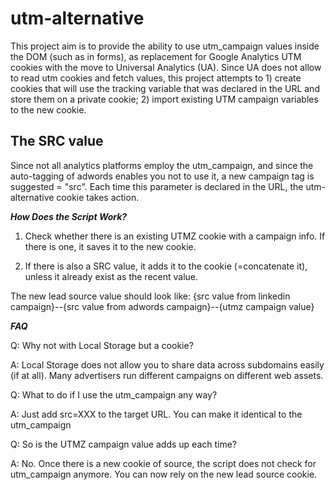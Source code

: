 utm-alternative
===============

This project aim is to provide the ability to use utm_campaign values inside the DOM (such as in forms), as replacement for Google Analytics UTM cookies with the move to Universal Analytics (UA). Since UA does not allow to read utm cookies and fetch values, this project attempts to 1) create cookies that will use the tracking variable that was declared in the URL and store them on a private cookie; 2) import existing UTM campaign variables to the new cookie.

The SRC value
-------------
Since not all analytics platforms employ the utm_campaign, and since the auto-tagging of adwords enables you not to use it, a new campaign tag is suggested = "src". Each time this parameter is declared in the URL, the utm-alternative cookie takes action.

***How Does the Script Work?***

1) Check whether there is an existing UTMZ cookie with a campaign info. If there is one, it saves it to the new cookie. 

2) If there is also a SRC value, it adds it to the cookie (=concatenate it), unless it already exist as the recent value.

The new lead source value should look like: 
{src value from linkedin campaign}--{src value from adwords campaign}--{utmz campaign value}

***FAQ***

Q: Why not with Local Storage but a cookie?

A: Local Storage does not allow you to share data across subdomains easily (if at all). Many advertisers run different campaigns on different web assets.

Q: What to do if I use the utm_campaign any way?

A: Just add src=XXX to the target URL. You can make it identical to the utm_campaign

Q: So is the UTMZ campaign value adds up each time?

A: No. Once there is a new cookie of source, the script does not check for utm_campaign anymore. You can now rely on the new lead source cookie. 

